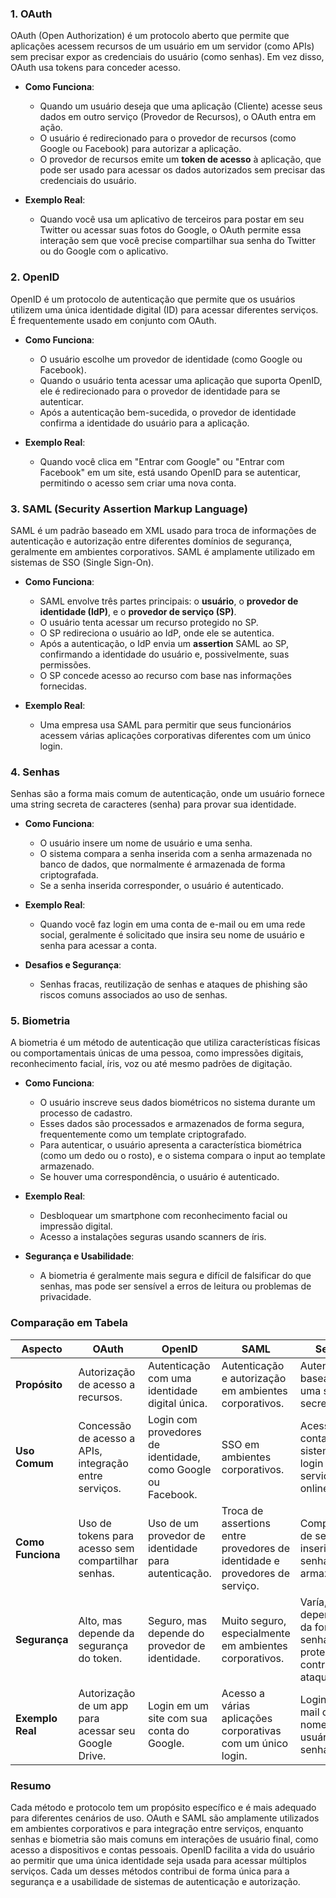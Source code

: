 ### 1. **OAuth**
OAuth (Open Authorization) é um protocolo aberto que permite que aplicações acessem recursos de um usuário em um servidor (como APIs) sem precisar expor as credenciais do usuário (como senhas). Em vez disso, OAuth usa tokens para conceder acesso.

- **Como Funciona**:
  - Quando um usuário deseja que uma aplicação (Cliente) acesse seus dados em outro serviço (Provedor de Recursos), o OAuth entra em ação.
  - O usuário é redirecionado para o provedor de recursos (como Google ou Facebook) para autorizar a aplicação.
  - O provedor de recursos emite um **token de acesso** à aplicação, que pode ser usado para acessar os dados autorizados sem precisar das credenciais do usuário.

- **Exemplo Real**:
  - Quando você usa um aplicativo de terceiros para postar em seu Twitter ou acessar suas fotos do Google, o OAuth permite essa interação sem que você precise compartilhar sua senha do Twitter ou do Google com o aplicativo.

### 2. **OpenID**
OpenID é um protocolo de autenticação que permite que os usuários utilizem uma única identidade digital (ID) para acessar diferentes serviços. É frequentemente usado em conjunto com OAuth.

- **Como Funciona**:
  - O usuário escolhe um provedor de identidade (como Google ou Facebook).
  - Quando o usuário tenta acessar uma aplicação que suporta OpenID, ele é redirecionado para o provedor de identidade para se autenticar.
  - Após a autenticação bem-sucedida, o provedor de identidade confirma a identidade do usuário para a aplicação.

- **Exemplo Real**:
  - Quando você clica em "Entrar com Google" ou "Entrar com Facebook" em um site, está usando OpenID para se autenticar, permitindo o acesso sem criar uma nova conta.

### 3. **SAML (Security Assertion Markup Language)**
SAML é um padrão baseado em XML usado para troca de informações de autenticação e autorização entre diferentes domínios de segurança, geralmente em ambientes corporativos. SAML é amplamente utilizado em sistemas de SSO (Single Sign-On).

- **Como Funciona**:
  - SAML envolve três partes principais: o **usuário**, o **provedor de identidade (IdP)**, e o **provedor de serviço (SP)**.
  - O usuário tenta acessar um recurso protegido no SP.
  - O SP redireciona o usuário ao IdP, onde ele se autentica.
  - Após a autenticação, o IdP envia um **assertion** SAML ao SP, confirmando a identidade do usuário e, possivelmente, suas permissões.
  - O SP concede acesso ao recurso com base nas informações fornecidas.

- **Exemplo Real**:
  - Uma empresa usa SAML para permitir que seus funcionários acessem várias aplicações corporativas diferentes com um único login.

### 4. **Senhas**
Senhas são a forma mais comum de autenticação, onde um usuário fornece uma string secreta de caracteres (senha) para provar sua identidade.

- **Como Funciona**:
  - O usuário insere um nome de usuário e uma senha.
  - O sistema compara a senha inserida com a senha armazenada no banco de dados, que normalmente é armazenada de forma criptografada.
  - Se a senha inserida corresponder, o usuário é autenticado.

- **Exemplo Real**:
  - Quando você faz login em uma conta de e-mail ou em uma rede social, geralmente é solicitado que insira seu nome de usuário e senha para acessar a conta.

- **Desafios e Segurança**:
  - Senhas fracas, reutilização de senhas e ataques de phishing são riscos comuns associados ao uso de senhas.

### 5. **Biometria**
A biometria é um método de autenticação que utiliza características físicas ou comportamentais únicas de uma pessoa, como impressões digitais, reconhecimento facial, íris, voz ou até mesmo padrões de digitação.

- **Como Funciona**:
  - O usuário inscreve seus dados biométricos no sistema durante um processo de cadastro.
  - Esses dados são processados e armazenados de forma segura, frequentemente como um template criptografado.
  - Para autenticar, o usuário apresenta a característica biométrica (como um dedo ou o rosto), e o sistema compara o input ao template armazenado.
  - Se houver uma correspondência, o usuário é autenticado.

- **Exemplo Real**:
  - Desbloquear um smartphone com reconhecimento facial ou impressão digital.
  - Acesso a instalações seguras usando scanners de íris.

- **Segurança e Usabilidade**:
  - A biometria é geralmente mais segura e difícil de falsificar do que senhas, mas pode ser sensível a erros de leitura ou problemas de privacidade.

### **Comparação em Tabela**

| **Aspecto**              | **OAuth**                                               | **OpenID**                                              | **SAML**                                               | **Senhas**                                            | **Biometria**                                         |
|--------------------------|---------------------------------------------------------|---------------------------------------------------------|--------------------------------------------------------|--------------------------------------------------------|--------------------------------------------------------|
| **Propósito**            | Autorização de acesso a recursos.                       | Autenticação com uma identidade digital única.          | Autenticação e autorização em ambientes corporativos.  | Autenticação baseada em uma string secreta.            | Autenticação baseada em características físicas/biológicas. |
| **Uso Comum**            | Concessão de acesso a APIs, integração entre serviços.  | Login com provedores de identidade, como Google ou Facebook. | SSO em ambientes corporativos.                        | Acesso a contas e sistemas, login em serviços online.   | Desbloqueio de dispositivos, acesso a sistemas seguros. |
| **Como Funciona**        | Uso de tokens para acesso sem compartilhar senhas.      | Uso de um provedor de identidade para autenticação.     | Troca de assertions entre provedores de identidade e provedores de serviço. | Comparação de senhas inseridas com senhas armazenadas. | Comparação de características biométricas com templates armazenados. |
| **Segurança**            | Alto, mas depende da segurança do token.                | Seguro, mas depende do provedor de identidade.          | Muito seguro, especialmente em ambientes corporativos. | Varía, dependendo da força da senha e da proteção contra ataques. | Muito seguro, mas pode ter problemas de privacidade. |
| **Exemplo Real**         | Autorização de um app para acessar seu Google Drive.    | Login em um site com sua conta do Google.               | Acesso a várias aplicações corporativas com um único login. | Login em e-mail com nome de usuário e senha.           | Desbloqueio de smartphone com impressão digital.      |

### **Resumo**
Cada método e protocolo tem um propósito específico e é mais adequado para diferentes cenários de uso. OAuth e SAML são amplamente utilizados em ambientes corporativos e para integração entre serviços, enquanto senhas e biometria são mais comuns em interações de usuário final, como acesso a dispositivos e contas pessoais. OpenID facilita a vida do usuário ao permitir que uma única identidade seja usada para acessar múltiplos serviços. Cada um desses métodos contribui de forma única para a segurança e a usabilidade de sistemas de autenticação e autorização.